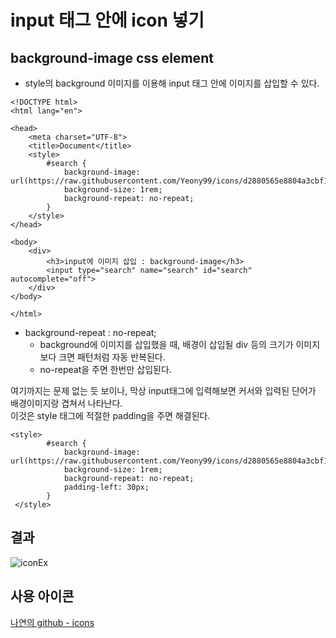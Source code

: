 # input 태그 안에 icon 넣기

## background-image css element
* style의 background 이미지를 이용해 input 태그 안에 이미지를 삽입할 수 있다.
```
<!DOCTYPE html>
<html lang="en">

<head>
    <meta charset="UTF-8">
    <title>Document</title>
    <style>
        #search {
            background-image: url(https://raw.githubusercontent.com/Yeony99/icons/d2880565e8804a3cbf1086e9d7e9e10e85ae9b79/magnifying.svg);
            background-size: 1rem;
            background-repeat: no-repeat;
        }
    </style>
</head>

<body>
    <div>
        <h3>input에 이미지 삽입 : background-image</h3>
        <input type="search" name="search" id="search" autocomplete="off">
    </div>
</body>

</html>
```
* background-repeat : no-repeat;
  - background에 이미지를 삽입했을 때, 배경이 삽입될 div 등의 크기가 이미지보다 크면 패턴처럼 자동 반복된다.
  - no-repeat을 주면 한번만 삽입된다.

여기까지는 문제 없는 듯 보이나, 막상 input태그에 입력해보면 커서와 입력된 단어가 배경이미지랑 겹쳐서 나타난다.   
이것은 style 태그에 적절한 padding을 주면 해결된다.  
```
<style>
        #search {
            background-image: url(https://raw.githubusercontent.com/Yeony99/icons/d2880565e8804a3cbf1086e9d7e9e10e85ae9b79/magnifying.svg);
            background-size: 1rem;
            background-repeat: no-repeat;
            padding-left: 30px;
        }
 </style>

```

## 결과
![iconEx](https://user-images.githubusercontent.com/76241233/112745303-40f34e00-8fe2-11eb-88ea-ac3651cc1735.png)


## 사용 아이콘
[나연의 github - icons](https://github.com/Yeony99/icons/blob/main/magnifying.svg)
